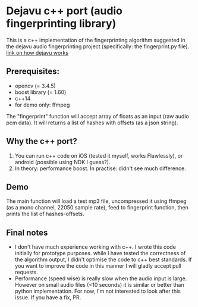 
Dejavu c++ port (audio fingerprinting library)
==========

This is a c++ implementation of the fingerprinting algorithm suggested in the dejavu audio fingerprinting project (specifically: the fingerprint.py file). [link on how dejavu works](http://willdrevo.com/fingerprinting-and-audio-recognition-with-python/)

## Prerequisites:
- opencv (= 3.4.5)
- boost library (= 1.60)
- c++14
- for demo only: ffmpeg

The "fingerprint" function will accept array of floats as an input (raw audio pcm data). It will returns a list of hashes with offsets (as a json string).

## Why the c++ port?
1. You can run c++ code on iOS (tested it myself, works Flawlessly), or android (possible using NDK I guess?).
2. In theory: performance boost. In practise: didn't see much difference.

## Demo
The main function will load a test mp3 file, uncompressed it using ffmpeg (as a mono channel, 22050 sample rate), feed to fingerprint function, then prints the list of hashes-offsets.  

## Final notes
- I don't have much experience working with c++. I wrote this code initially for prototype purposes. while I have tested the correctness of the algorithm output, I didn't optimise the code to c++ best standards. If you want to improve the code in this manner I will gladly accept pull requests.
- Performance (speed wise) is really slow when the audio input is large. However on small audio files (<10 seconds) it is similar or better than python implementation. For now, I'm not interested to look after this issue. If you have a fix, PR.
